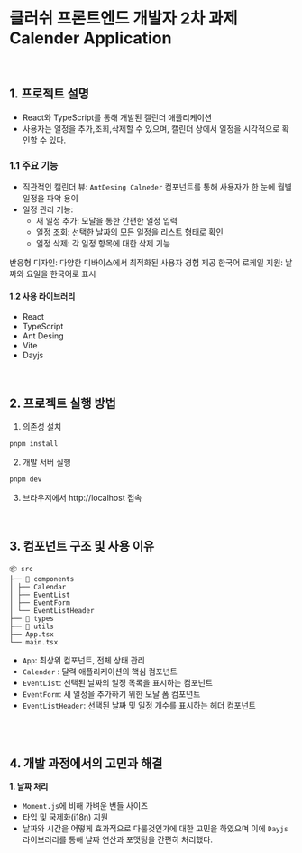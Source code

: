 # 클러쉬 프론트엔드 개발자 2차 과제 Calender Application

<br />

## 1. 프로젝트 설명

- React와 TypeScript를 통해 개발된 캘린더 애플리케이션
- 사용자는 일정을 추가,조회,삭제할 수 있으며, 캘린더 상에서 일정을 시각적으로 확인할 수 있다.

### 1.1 주요 기능

- 직관적인 캘린더 뷰: `AntDesing Calneder` 컴포넌트를 통해 사용자가 한 눈에 월별 일정을 파악 용이
- 일정 관리 기능:
  - 새 일정 추가: 모달을 통한 간편한 일정 입력
  - 일정 조회: 선택한 날짜의 모든 일정을 리스트 형태로 확인
  - 일정 삭제: 각 일정 항목에 대한 삭제 기능

반응형 디자인: 다양한 디바이스에서 최적화된 사용자 경험 제공
한국어 로케일 지원: 날짜와 요일을 한국어로 표시

#### 1.2 사용 라이브러리

- React
- TypeScript
- Ant Desing
- Vite
- Dayjs

<br />

## 2. 프로젝트 실행 방법

1. 의존성 설치

```bash
pnpm install
```

2. 개발 서버 실행

```bash
pnpm dev
```

3. 브라우저에서 http://localhost 접속

<br />

## 3. 컴포넌트 구조 및 사용 이유

```
📦 src
├── 📂 components
│ ├── Calendar
│ ├── EventList
│ ├── EventForm
│ └── EventListHeader
├── 📂 types
├── 📂 utils
├── App.tsx
└── main.tsx
```

- `App`: 최상위 컴포넌트, 전체 상태 관리
- `Calender` : 달력 애플리케이션의 핵심 컴포넌트
- `EventList`: 선택된 날짜의 일정 목록을 표시하는 컴포넌트
- `EventForm`: 새 일정을 추가하기 위한 모달 폼 컴포넌트
- `EventListHeader`: 선택된 날짜 및 일정 개수를 표시하는 헤더 컴포넌트

<br />
<br />

## 4. 개발 과정에서의 고민과 해결

**1. 날짜 처리**

- `Moment.js`에 비해 가벼운 번들 사이즈
- 타입 및 국제화(i18n) 지원
- 날짜와 시간을 어떻게 효과적으로 다룰것인가에 대한 고민을 하였으며 이에 `Dayjs`라이브러리를 통해 날짜 연산과 포맷팅을 간편히 처리했다.
